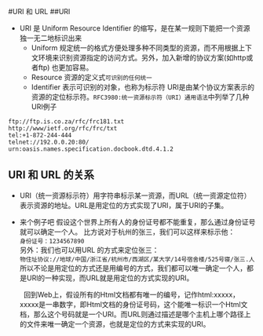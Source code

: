 #URI 和 URL
##URI
- URI 是 Uniform Resource Identifier 的缩写，是在某一规则下能把一个资源独一无二地标识出来
  * Uniform
    规定统一的格式方便处理多种不同类型的资源，而不用根据上下文环境来识别资源指定的访问方式。另外，加入新增的协议方案(如http或者ftp) 也更加容易。
  * Resource 
    资源的定义式`可识别的任何统一`
  * Identifier
    表示可识别的对象，也称为标示符
URI是由某个协议方案表示的资源的定位标示符。`RFC3980:统一资源标示符（URI）通用语法`中列举了几种URI例子
```
ftp://ftp.is.co.za/rfc/frc181.txt
http://www/ietf.org/rfc/frc/txt
tel:+1-872-244-444
telnet://192.0.0.20:80/
urn:oasis.names.specification.docbook.dtd.4.1.2
```

## URI 和 URL 的关系
- URI（统一资源标示符）用字符串标示某一资源，而URL（统一资源定位符）表示资源的地址。URL是用定位的方式实现了URI，属于URI的子集。
- 来个例子吧
   假设这个世界上所有人的身份证号都不能重复，那么通过身份证号就可以确定一个人。
   比方说对于杭州的张三，我们可以这样来标示他：<br /> 
   `身份证号：1234567890`<br /> 
   另外：我们也可以用URL 的方式来定位张三：<br /> 
  `物住址协议://地球/中国/浙江省/杭州市/西湖区/某大学/14号宿舍楼/525号寝/张三.人`<br /> 
  所以不论是用定位的方式还是用编号的方式，我们都可以唯一确定一个人，都是URl的一种实现，而URL就是用定位的方式实现的URI。<br /> 

  &nbsp;&nbsp;回到Web上，假设所有的Html文档都有唯一的编号，记作html:xxxxx，xxxxx是一串数字，即Html文档的身份证号码，这个能唯一标识一个Html文档，那么这个号码就是一个URI。而URL则通过描述是哪个主机上哪个路径上的文件来唯一确定一个资源，也就是定位的方式来实现的URI。

